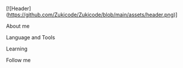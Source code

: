 [![Header]
(https://github.com/Zukicode/Zukicode/blob/main/assets/header.png)]

About me

Language and Tools

Learning

Follow me

